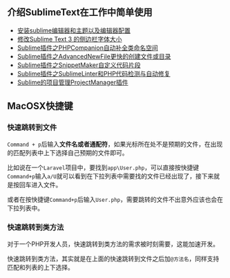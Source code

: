 ## 介绍SublimeText在工作中简单使用

* [安装sublime编辑器和主题以及编辑器配置](/tools/sublime/install.md)
* [修改Sublime Text 3 的侧边栏字体大小](/tools/sublime/change_sidebar_label_font_size.md)
* [Sublime插件之PHPCompanion自动补全类命名空间](/tools/sublime/sublime-text-companion-plugin-for-php.md)
* [Sublime插件之AdvancedNewFile更快的创建文件或目录](/tools/sublime/sublime-create-files-or-directories-faster.md)
* [Sublime插件之SnippetMaker自定义代码片段](/tools/sublime/sublime-custom-code-snippet.md)
* [Sublime插件之SublimeLinter和PHP代码检测与自动修复](/tools/sublime/sublime-linter-detect-your-php-code-and-fix-it.md)
* [Sublime的项目管理ProjectManager插件](/tools/sublime/sublime-project-management-project-manager-plugin.md)


## MacOSX快捷键

### 快速跳转到文件

`Command + p`后输入**文件名或者通配符**，如果光标所在处不是预期的文件，在出现的匹配列表中上下选择自己预期的文件即可。

比如说在一个`Laravel`项目中，要找到`app\User.php`，可以直接按快捷键`Command+p`输入`a/U`就可以看到在下拉列表中需要找的文件已经出现了，接下来就是按回车进入文件。

或者在按快捷键`Command+p`后输入`User.php`，需要跳转的文件不出意外应该也会在下拉列表中。

### 快速跳转到类方法

对于一个PHP开发人员，快速跳转到类方法的需求被时刻需要，这能加速开发。

快速跳转到类方法，其实就是在上面的快速跳转到文件之后加`@方法名`，同样支持匹配和列表的上下选择。

